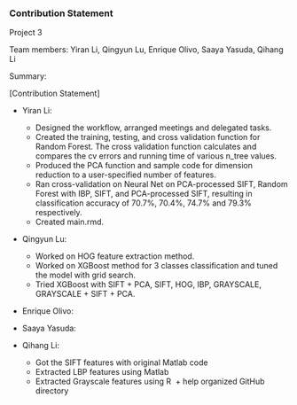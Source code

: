 ### Contribution Statement

Project 3

Team members: Yiran Li,  Qingyun Lu, Enrique Olivo, Saaya Yasuda, Qihang Li

Summary: 

[Contribution Statement] 

+ Yiran Li:
  + Designed the workflow, arranged meetings and delegated tasks.
  + Created the training, testing, and cross validation function for Random Forest. The cross validation function calculates
  and compares the cv errors and running time of various n_tree values. 
  + Produced the PCA function and sample code for dimension reduction to a user-specified number of features.
  + Ran cross-validation on Neural Net on PCA-processed SIFT, Random Forest with IBP, SIFT, and PCA-processed SIFT, resulting
  in classification accuracy of 70.7%, 70.4%, 74.7% and 79.3% respectively. 
  + Created main.rmd.
  
+ Qingyun Lu: 
  + Worked on HOG feature extraction method.
  + Worked on XGBoost method for 3 classes classification and tuned the model with grid search.
  + Tried XGBoost with SIFT + PCA, SIFT, HOG, IBP, GRAYSCALE, GRAYSCALE + SIFT + PCA.

+ Enrique Olivo:

+ Saaya Yasuda: 

+ Qihang Li: 
  + Got the SIFT features with original Matlab code
  + Extracted LBP features using Matlab
  + Extracted Grayscale features using R
  + help organized GitHub directory
